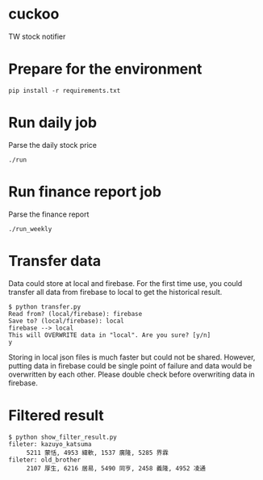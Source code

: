cuckoo
======

TW stock notifier

# Prepare for the environment
```
pip install -r requirements.txt
```

# Run daily job
Parse the daily stock price
```
./run
```

# Run finance report job
Parse the finance report
```
./run_weekly
```

# Transfer data
Data could store at local and firebase. For the first time use, you could transfer all data from firebase to local to get the historical result. 

```
$ python transfer.py
Read from? (local/firebase): firebase
Save to? (local/firebase): local
firebase --> local
This will OVERWRITE data in "local". Are you sure? [y/n]
y
```
Storing in local json files is much faster but could not be shared. However, putting data in firebase could be single point of failure and data would be overwritten by each other. Please double check before overwriting data in firebase.

# Filtered result
```
$ python show_filter_result.py
fileter: kazuyo_katsuma
     5211 蒙恬, 4953 緯軟, 1537 廣隆, 5285 界霖
fileter: old_brother
     2107 厚生, 6216 居易, 5490 同亨, 2458 義隆, 4952 凌通
```
